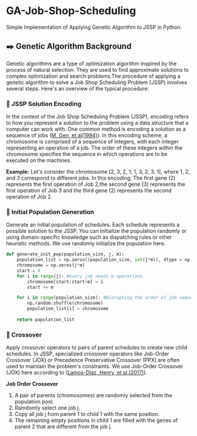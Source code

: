 # GA-Job-Shop-Scheduling
Simple Implementation of Applying Genetic Algorithm to JSSP in Python.


## :black_nib: Genetic Algorithm Background
Genetic algorithms are a type of optimization algorithm inspired by the process of natural selection. They are used to find approximate solutions to complex optimization and search problems.The procedure of applying a genetic algorithm to solve a Job Shop Scheduling Problem (JSSP) involves several steps. Here's an overview of the typical procedure:


### :arrow_down_small: JSSP Solution Encoding <br>
In the context of the Job Shop Scheduling Problem (JSSP), encoding refers to how you represent a solution to the problem using a data structure that a computer can work with. One common method is encoding a solution as a sequence of jobs ([M. Gen, et al(1994)](https://ieeexplore.ieee.org/document/400072/)). In this encoding scheme, a chromosome is comprised of a sequence of integers, with each integer representing an operation of a job. The order of these integers within the chromosome specifies the sequence in which operations are to be executed on the machines.

**Example:**
Let's consider the chromosome [2, 3, 2, 1, 1, 3, 2, 3, 1], where 1, 2, and 3 correspond to different jobs. In this encoding, The first gene (2) represents the first operation of Job 2,the second gene (3) represents the first operation of Job 3 and the third gene (2) represents the second operation of Job 2.

### :arrow_down_small: Initial Population Generation <br>
Generate an initial population of schedules. Each schedule represents a possible solution to the JSSP. You can initialize the population randomly or using domain-specific knowledge such as dispatching rules or other heuristic methods. We use randomly initialize the population here.
```python
def generate_init_pop(population_size, j, m):
    population_list = np.zeros((population_size, int(j*m)), dtype = np.int32)
    chromosome = np.zeros(j*m)
    start = 0
    for i in range(j): #every job needs m operations
        chromosome[start:start+m] = i
        start += m

    for i in range(population_size): #Disrupting the order of job sequences.
        np.random.shuffle(chromosome)
        population_list[i] = chromosome
    
    return population_list
```
### :arrow_down_small: Crossover <br>
Apply crossover operators to pairs of parent schedules to create new child schedules. In JSSP, specialized crossover operators like Job-Order Crossover (JOX) or Precedence Preservative Crossover (PPX) are often used to maintain the problem's constraints. We use Job-Order Crossover (JOX) here according to ([Lamos-Díaz, Henry, et al.(2017)](http://www.scielo.org.co/scielo.php?pid=S0121-11292017000100113&script=sci_arttext)).

**Job Order Crossover**
1. A pair of parents (chromosomes) are randomly selected from the population pool.
2. Ramdomly select one job j.  
3. Copy all job j from parent 1 to child 1 with the same position.  
4. The remaining empty positions in child 1 are filled with the genes of parent 2 that are different from the job j.

